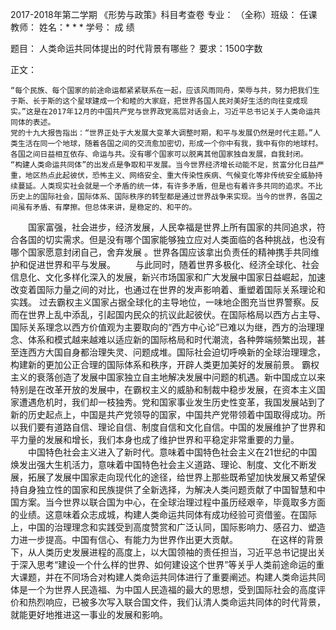 ﻿2017-2018年第二学期
《形势与政策》科目考查卷
   专业：    （全称）班级：             任课教师： 
姓名：* * *    学号：            成 绩

题目： 人类命运共同体提出的时代背景有哪些？
要求：1500字数

正文：

    “每个民族、每个国家的前途命运都紧紧联系在一起，应该风雨同舟，荣辱与共，努力把我们生于斯、长于斯的这个星球建成一个和睦的大家庭，把世界各国人民对美好生活的向往变成现实。”这是在2017年12月的中国共产党与世界政党高层对话会上，习近平总书记关于人类命运共同体的表述。
	党的十九大报告指出：“世界正处于大发展大变革大调整时期，和平与发展仍然是时代主题。”人类生活在同一个地球，随着各国之间的交流愈加密切，形成一个你中有我，我中有你的地球村。各国之间日益相互依存、命运与共。没有哪个国家可以脱离其他国家独自发展，自我封闭。
	“构建人类命运共同体”的出发点是争取和平发展。当今世界经济增长动能不足，贫富分化日益严重，地区热点此起彼伏，恐怖主义、网络安全、重大传染性疾病、气候变化等非传统安全威胁持续蔓延。人类现实社会就是一个矛盾的统一体，有许多矛盾，但是也有着许多共同的追求。不比历史上的国际社会，国际体系、国际秩序的转型都是通过世界战争来实现。当今的世界，各国之间虽有矛盾、有摩擦。但总体来讲，是稳定的、和平的。
　　国家富强，社会进步，经济发展，人民幸福是世界上所有国家的共同追求，符合各国的切实需求。但是没有哪个国家能够独立应对人类面临的各种挑战，也没有哪个国家愿意封闭自己，舍弃发展 。世界各国应该拿出负责任的精神携手共同维护和促进世界和平与发展。
　　与此同时，随着世界多极化、经济全球化、社会信息化、文化多样化深入的发展，新兴市场国家和广大发展中国家日益崛起，加速改变着国际力量之间的对比，也通过在世界的发声影响着、重塑着国际关系理论和实践。
	过去霸权主义国家占据全球化的主导地位，一味地企图充当世界警察。反而在世界上乱中添乱，引起国内民众的抗议此起彼伏。在国际格局以西方占主导、国际关系理念以西方价值观为主要取向的“西方中心论”已难以为继，西方的治理理念、体系和模式越来越难以适应新的国际格局和时代潮流，各种弊端频繁出现，甚至连西方大国自身都治理失灵、问题成堆。国际社会迫切呼唤新的全球治理理念，构建新的更加公正合理的国际体系和秩序，开辟人类更加美好的发展前景。
	霸权主义的衰落创造了发展中国家独立自主地解决发展中问题的机遇。新中国成立以来特别是在改革开放的发展中，在霸权主义的威胁和制裁中稳步发展，在资本主义国家遭遇危机时，我们却一枝独秀。党和国家事业发生历史性变革，我国发展站到了新的历史起点上，中国是共产党领导的国家，中国共产党带领着中国取得成功。所以我们要有道路自信、理论自信、制度自信和文化自信。中国的发展维护了世界和平力量的发展和增长，我们本身也成了维护世界和平稳定非常重要的力量。
　　中国特色社会主义进入了新时代。意味着中国特色社会主义在21世纪的中国焕发出强大生机活力，意味着中国特色社会主义道路、理论、制度、文化不断发展，拓展了发展中国家走向现代化的途径，给世界上那些既希望加快发展又希望保持自身独立性的国家和民族提供了全新选择，为解决人类问题贡献了中国智慧和中国方案。当今世界以联合国为中心，在全球治理过程中虽历经艰辛，毕竟取多方面的业绩。这意味着众志成城，构建人类命运共同体有成功经验可资借鉴。在国际上，中国的治理理念和实践受到高度赞赏和广泛认同，国际影响力、感召力、塑造力进一步提高。中国有信心、有能力为世界作出更大贡献。　　
　　在这样的背景下，从人类历史发展进程的高度上，以大国领袖的责任担当，习近平总书记提出关于深入思考“建设一个什么样的世界、如何建设这个世界”等关乎人类前途命运的重大课题，并在不同场合对构建人类命运共同体进行了重要阐述。构建人类命运共同体是一个为世界人民造福、为中国人民造福的最大的思想，受到国际社会的高度评价和热烈响应，已被多次写入联合国文件，我们认清人类命运共同体的时代背景，就能更好地推进这一事业的发展和影响。
